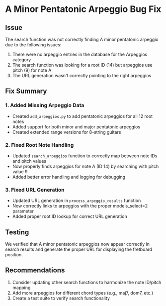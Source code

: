 # A Minor Pentatonic Arpeggio Bug Fix

## Issue
The search function was not correctly finding A minor pentatonic arpeggio due to the following issues:

1. There were no arpeggio entries in the database for the Arpeggios category
2. The search function was looking for a root ID (14) but arpeggios use pitch (9) for note A
3. The URL generation wasn't correctly pointing to the right arpeggios

## Fix Summary

### 1. Added Missing Arpeggio Data
- Created `add_arpeggios.py` to add pentatonic arpeggios for all 12 root notes
- Added support for both minor and major pentatonic arpeggios
- Created extended range versions for 8-string guitars

### 2. Fixed Root Note Handling
- Updated `search_arpeggios` function to correctly map between note IDs and pitch values
- Now properly finds arpeggios for note A (ID 14) by searching with pitch value 9
- Added better error handling and logging for debugging

### 3. Fixed URL Generation
- Updated URL generation in `process_arpeggio_results` function
- Now correctly links to arpeggios with the proper models_select=2 parameter
- Added proper root ID lookup for correct URL generation

## Testing
We verified that A minor pentatonic arpeggios now appear correctly in search results
and generate the proper URL for displaying the fretboard position.

## Recommendations
1. Consider updating other search functions to harmonize the note ID/pitch mapping
2. Add more arpeggios for different chord types (e.g., maj7, dom7, etc.)
3. Create a test suite to verify search functionality
